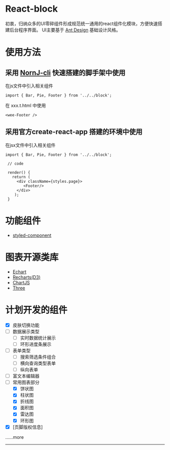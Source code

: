 # React-block

初衷，归纳众多的UI零碎组件形成规范统一通用的react组件化模块，方便快速搭建后台程序界面。
UI主要基于 [Ant Design](http://ant.design/index-cn) 基础设计风格。

# 使用方法

## 采用 [NornJ-cli](https://github.com/joe-sky/nornj-cli) 快速搭建的脚手架中使用

在js文件中引入相关组件

```
import { Bar, Pie, Footer } from '../../block';
```
在 xxx.t.html 中使用

```
<wee-Footer />
```

## 采用官方create-react-app 搭建的环境中使用

在jsx文件中引入相关组件

```
import { Bar, Pie, Footer } from '../../block';

 // code

 render() {
   return (
     <div className={styles.page}>
        <Footer/>
     </div>
    );
 }
```

# 功能组件
- [styled-component](https://www.styled-components.com)

# 图表开源类库
- [Echart](http://echarts.baidu.com)
- [Recharts(D3)](http://recharts.org)
- [ChartJS](http://www.chartjs.org)
- [Three](https://threejs.org)

# 计划开发的组件
- [x] 皮肤切换功能
- [ ] 数据展示类型
  - [ ] 实时数据统计展示
  - [ ] 环形进度条展示
- [ ] 表单类型
  - [ ] 搜索筛选条件组合
  - [ ] 横向查询类型表单
  - [ ] 纵向表单
- [ ] 富文本编辑器
- [ ] 常用图表部分
  - [x] 饼状图
  - [x] 柱状图
  - [x] 折线图
  - [x] 面积图
  - [x] 雷达图
  - [x] 环形图
- [x] [页脚版权信息]

……more

-----

